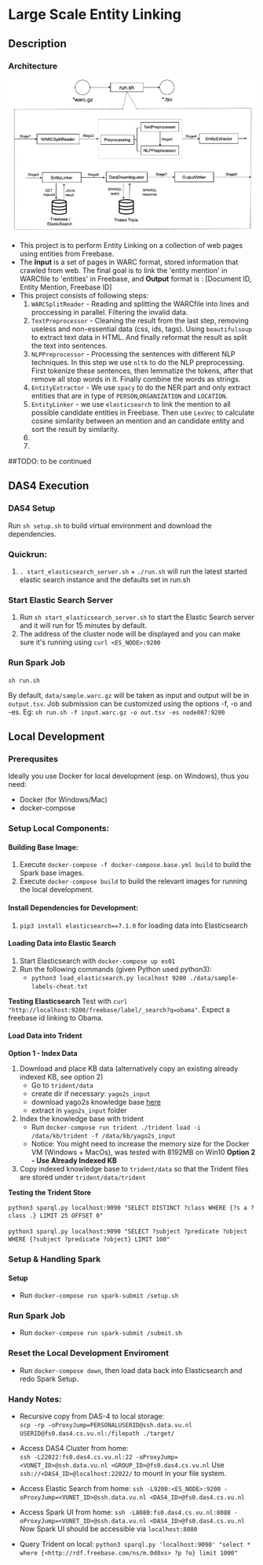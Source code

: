 # Large Scale Entity Linking

## Description

### Architecture

![image](https://github.com/WDPS-Team/2019-WDPS/blob/architecture/docs/architecture/architectue2.0.png)

- This project is to perform Entity Linking on a collection of web pages using entities from Freebase. 
- The **Input** is a set of pages in WARC format, stored information that crawled from web. The final goal is to link the 'entity mention' in WARCfile to 'entities' in Freebase, and **Output** format is : [Document ID, Entity Mention, Freebase ID] 
- This project consists of following steps: 
    1. `WARCSplitReader` - Reading and splitting the WARCfile into lines and proccessing in parallel. Filtering the invalid data. 
    2. `TextPreprocessor` - Cleaning the result from the last step, removing useless and non-essential data (css, ids, tags). Using `beautifulsoup` to extract text data in HTML. And finally reformat the result as split the text into sentences. 
    3. `NLPPreprocessor` - Processing the sentences with different NLP techniques. In this step we use `nltk` to do the NLP preprocessing. First tokenize these sentences, then lemmatize the tokens, after that remove all stop words in it. Finally combine the words as strings. 
    4. `EntityExtractor` - We use `spacy` to do the NER part and only extract entities that are in type of `PERSON`,`ORGANIZATION` and `LOCATION`. 
    5. `EntityLinker` - we use `elasticsearch` to link the mention to all possible candidate entities in Freebase. Then use `LexVec` to calculate cosine similarity between an mention and an candidate entity and sort the result by similarity. 
    6.
    7.
    
##TODO: to be continued 

## DAS4 Execution

### DAS4 Setup

Run `sh setup.sh` to build virtual environment and download the dependencies.

### Quickrun:

1. `. start_elasticsearch_server.sh` + `./run.sh` will run the latest started elastic search instance and the defaults set in run.sh

### Start Elastic Search Server

1. Run `sh start_elasticsearch_server.sh` to start the Elastic Search server and it will run for 15 minutes by default.
2. The address of the cluster node will be displayed and you can make sure it's running using `curl <ES_NODE>:9200`

### Run Spark Job

`sh run.sh`

By default, `data/sample.warc.gz` will be taken as input and output will be in `output.tsv`. Job submission can be customized using the options -f, -o and -es.
Eg: `sh run.sh -f input.warc.gz -o out.tsv -es node007:9200`


## Local Development

### Prerequsites

Ideally you use Docker for local development (esp. on Windows), thus you need:
- Docker (for Windows/Mac)
- docker-compose

### Setup Local Components:

#### Building Base Image:

1. Execute `docker-compose -f docker-compose.base.yml build` to build the Spark base images.
2. Execute `docker-compose build` to build the relevant images for running the local development.

#### Install Dependencies for Development:

1. `pip3 install elasticsearch==7.1.0` for loading data into Elasticsearch

#### Loading Data into Elastic Search

1. Start Elasticsearch with `docker-compose up es01`
2. Run the following commands (given Python used python3):
    - `python3 load_elasticsearch.py localhost 9200 ./data/sample-labels-cheat.txt`

**Testing Elasticsearch**
Test with `curl "http://localhost:9200/freebase/label/_search?q=obama"`. Expect a freebase id linking to Obama.

#### Load Data into Trident

**Option 1 - Index Data**
1. Download and place KB data (alternatively copy an existing already indexed KB, see option 2)
    - Go to `trident/data`
    - create dir if necessary: `yago2s_input`
    - download yago2s knowledge base [here](https://www.mpi-inf.mpg.de/departments/databases-and-information-systems/research/yago-naga/yago/archive/)
    - extract in `yago2s_input` folder
2. Index the knowledge base with trident
    - Run `docker-compose run trident ./trident load -i /data/kb/trident -f /data/kb/yago2s_input`
    - Notice: You might need to increase the memory size for the Docker VM (Windows + MacOs), was tested with 8192MB on Win10
**Option 2 - Use Already Indexed KB**
1. Copy indexed knowledge base to `trident/data` so that the Trident files are stored under `trident/data/trident`

**Testing the Trident Store**

```
python3 sparql.py localhost:9090 "SELECT DISTINCT ?class WHERE {?s a ?class .} LIMIT 25 OFFSET 0"

python3 sparql.py localhost:9090 "SELECT ?subject ?predicate ?object WHERE {?subject ?predicate ?object} LIMIT 100"
```

### Setup & Handling Spark

#### Setup

- Run `docker-compose run spark-submit /setup.sh`

### Run Spark Job

- Run `docker-compose run spark-submit /submit.sh`

### Reset the Local Development Enviroment

- Run `docker-compose down`, then load data back into Elasticsearch and redo Spark Setup.

### Handy Notes:

- Recursive copy from DAS-4 to local storage:  
  `scp -rp -oProxyJump=PERSONALUSERID@ssh.data.vu.nl USERID@fs0.das4.cs.vu.nl:/filepath ./target/`

- Access DAS4 Cluster from home:   
   `ssh -L22022:fs0.das4.cs.vu.nl:22 -oProxyJump=<VUNET_ID>@ssh.data.vu.nl <GROUP_ID>@fs0.das4.cs.vu.nl`
   Use `ssh://<DAS4_ID>@localhost:22022/` to mount in your file system.

- Access Elastic Search from home:
    `ssh -L9200:<ES_NODE>:9200 -oProxyJump=<VUNET_ID>@ssh.data.vu.nl <DAS4_ID>@fs0.das4.cs.vu.nl`
    
- Access Spark UI from home:
    `ssh -L8080:fs0.das4.cs.vu.nl:8088 -oProxyJump=<VUNET_ID>@ssh.data.vu.nl <DAS4_ID>@fs0.das4.cs.vu.nl`
    Now Spark UI should be accessible via `localhost:8080`
- Query Trident on local:
    `python3 sparql.py 'localhost:9090' "select * where {<http://rdf.freebase.com/ns/m.0d0xs> ?p ?o} limit 1000"`

